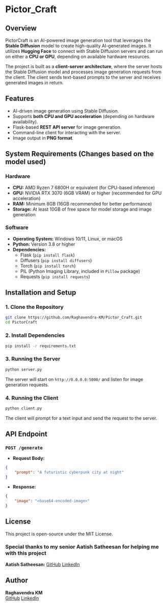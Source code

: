 # Pictor_Craft

## Overview
PictorCraft is an AI-powered image generation tool that leverages the **Stable Diffusion** model to create high-quality AI-generated images. It utilizes **Hugging Face** to connect with Stable Diffusion servers and can run on either a **CPU or GPU**, depending on available hardware resources.

The project is built as a **client-server architecture**, where the server hosts the Stable Diffusion model and processes image generation requests from the client. The client sends text-based prompts to the server and receives generated images in return.

## Features
- AI-driven image generation using Stable Diffusion.
- Supports **both CPU and GPU acceleration** (depending on hardware availability).
- Flask-based **REST API server** for image generation.
- Command-line client for interacting with the server.
- Image output in **PNG format**.

## System Requirements (Changes based on the model used)
### Hardware
- **CPU:** AMD Ryzen 7 6800H or equivalent (for CPU-based inference)
- **GPU:** NVIDIA RTX 3070 (6GB VRAM) or higher (recommended for GPU acceleration)
- **RAM:** Minimum 8GB (16GB recommended for better performance)
- **Storage:** At least 10GB of free space for model storage and image generation

### Software
- **Operating System:** Windows 10/11, Linux, or macOS
- **Python:** Version 3.8 or higher
- **Dependencies:**
  - Flask (`pip install flask`)
  - Diffusers (`pip install diffusers`)
  - Torch (`pip install torch`)
  - PIL (Python Imaging Library, included in `Pillow` package)
  - Requests (`pip install requests`)

## Installation and Setup
### 1. Clone the Repository
```bash
git clone https://github.com/Raghavendra-KM/Pictor_Craft.git
cd PictorCraft
```

### 2. Install Dependencies
```bash
pip install -r requirements.txt
```

### 3. Running the Server
```bash
python server.py
```
The server will start on `http://0.0.0.0:5000/` and listen for image generation requests.

### 4. Running the Client
```bash
python client.py
```
The client will prompt for a text input and send the request to the server.

## API Endpoint
### `POST /generate`
- **Request Body:**
```json
{
    "prompt": "A futuristic cyberpunk city at night"
}
```
- **Response:**
```json
{
    "image": "<base64-encoded-image>"
}
```

## License
This project is open-source under the MIT License.

### Special thanks to my senior **Aatish Satheesan** for helping me with this project
**Aatish Satheesan:** 
[GitHub](https://github.com/Aatish-S) 
[LinkedIn](https://www.linkedin.com/in/aatish-satheesan/)

## Author
**Raghavendra KM**  
[GitHub](https://github.com/Raghavendra-KM)
[LinkedIn](https://linkedin.com/in/raghavendrakm08)

